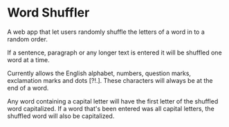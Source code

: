 # Word Shuffler

A web app that let users randomly shuffle the letters of a word in to a random order.

If a sentence, paragraph or any longer text is entered it will be shuffled one word at a time.

Currently allows the English alphabet, numbers, question marks, exclamation marks and dots [?!.]. These characters will always be at the end of a word.

Any word containing a capital letter will have the first letter of the shuffled word capitalized. If a word that's been entered was all capital letters, the shuffled word will also be capitalized.